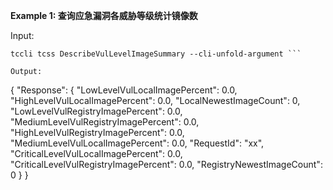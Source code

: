 **Example 1: 查询应急漏洞各威胁等级统计镜像数**



Input: 

```
tccli tcss DescribeVulLevelImageSummary --cli-unfold-argument ```

Output: 
```
{
    "Response": {
        "LowLevelVulLocalImagePercent": 0.0,
        "HighLevelVulLocalImagePercent": 0.0,
        "LocalNewestImageCount": 0,
        "LowLevelVulRegistryImagePercent": 0.0,
        "MediumLevelVulRegistryImagePercent": 0.0,
        "HighLevelVulRegistryImagePercent": 0.0,
        "MediumLevelVulLocalImagePercent": 0.0,
        "RequestId": "xx",
        "CriticalLevelVulLocalImagePercent": 0.0,
        "CriticalLevelVulRegistryImagePercent": 0.0,
        "RegistryNewestImageCount": 0
    }
}
```

